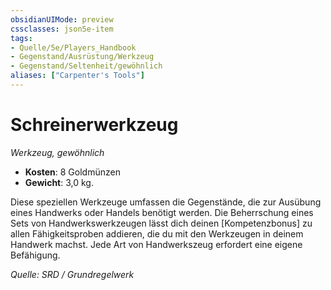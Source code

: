 ```yaml
---
obsidianUIMode: preview
cssclasses: json5e-item
tags:
- Quelle/5e/Players_Handbook
- Gegenstand/Ausrüstung/Werkzeug
- Gegenstand/Seltenheit/gewöhnlich
aliases: ["Carpenter's Tools"]
---
```

# Schreinerwerkzeug
*Werkzeug, gewöhnlich* 

- **Kosten**: 8 Goldmünzen
- **Gewicht**: 3,0 kg.

Diese speziellen Werkzeuge umfassen die Gegenstände, die zur Ausübung eines Handwerks oder Handels benötigt werden. Die Beherrschung eines Sets von Handwerkswerkzeugen lässt dich deinen [Kompetenzbonus] zu allen Fähigkeitsproben addieren, die du mit den Werkzeugen in deinem Handwerk machst. Jede Art von Handwerkszeug erfordert eine eigene Befähigung.

*Quelle: SRD / Grundregelwerk*
